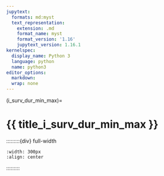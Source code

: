 ```yaml
---
jupytext:
  formats: md:myst
  text_representation:
    extension: .md
    format_name: myst
    format_version: '1.16'
    jupytext_version: 1.16.1
kernelspec:
  display_name: Python 3
  language: python
  name: python3
editor_options: 
  markdown: 
  wrap: none
---
```

(i_surv_dur_min_max)=
# {{ title_i_surv_dur_min_max }}
:::::::::{div} full-width

```{figure} ../03_images/03_image_files/00_coming_soon.png
:width: 300px
:align: center
```

:::::::::